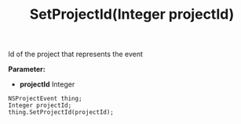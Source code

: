 ﻿---
uid: crmscript_ref_NSProjectEvent_SetProjectId
title: SetProjectId(Integer projectId)
intellisense: NSProjectEvent.SetProjectId
keywords: NSProjectEvent, GetProjectId
so.topic: reference
---

Id of the project that represents the event

**Parameter:** 
 - **projectId** Integer

```crmscript
NSProjectEvent thing;
Integer projectId;
thing.SetProjectId(projectId);
```

